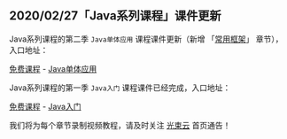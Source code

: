 ## 2020/02/27「Java系列课程」课件更新


Java系列课程的第二季 `Java单体应用` 课程课件更新（新增 「[常用框架](/training/monolithic-frameworks.html)」 章节），入口地址：

[免费课程](/training/index) - [Java单体应用](/training/monolithic)

Java系列课程的第一季 `Java入门` 课程课件已经完成，入口地址：

[免费课程](/training/index) - [Java入门](/training/java)

我们将为每个章节录制视频教程，请及时关注 [光束云](/) 首页通告！